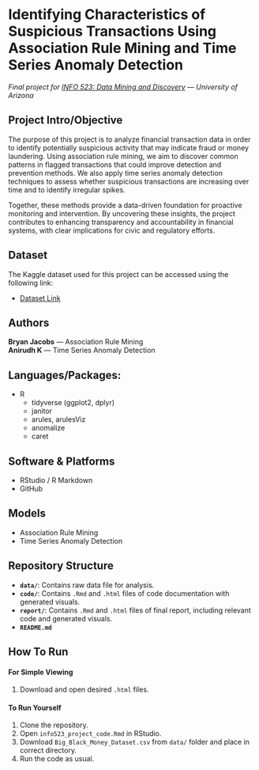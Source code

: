 # Identifying Characteristics of Suspicious Transactions Using Association Rule Mining and Time Series Anomaly Detection
*Final project for [INFO 523: Data Mining and Discovery](https://infosci.arizona.edu/course/info-523-data-mining-and-discovery) — University of Arizona*
  
  
## Project Intro/Objective
The purpose of this project is to analyze financial transaction data in order to identify potentially suspicious activity that may indicate fraud or money laundering. Using association rule mining, we aim to discover common patterns in flagged transactions that could improve detection and prevention methods. We also apply time series anomaly detection techniques to assess whether suspicious transactions are increasing over time and to identify irregular spikes. 

Together, these methods provide a data-driven foundation for proactive monitoring and intervention. By uncovering these insights, the project contributes to enhancing transparency and accountability in financial systems, with clear implications for civic and regulatory efforts.
  
  
## Dataset
The Kaggle dataset used for this project can be accessed using the following link:
- [Dataset Link](https://www.kaggle.com/datasets/waqi786/global-black-money-transactions-dataset)
  
  
## Authors
**Bryan Jacobs** — Association Rule Mining  
**Anirudh K** — Time Series Anomaly Detection
  
  
## Languages/Packages:
* R
   * tidyverse (ggplot2, dplyr)
   * janitor
   * arules, arulesViz
   * anomalize
   * caret
  
  
## Software & Platforms
* RStudio / R Markdown
* GitHub


## Models
* Association Rule Mining
* Time Series Anomaly Detection
  
  
## Repository Structure
- **`data/`**: Contains raw data file for analysis.
- **`code/`**: Contains `.Rmd` and `.html` files of code documentation with generated visuals.
- **`report/`**: Contains `.Rmd` and `.html` files of final report, including relevant code and generated visuals.
- **`README.md`**
  
  
## How To Run
#### For Simple Viewing
1. Download and open desired `.html` files.

#### To Run Yourself
1. Clone the repository.
2. Open `info523_project_code.Rmd` in RStudio.
3. Download `Big_Black_Money_Dataset.csv` from `data/` folder and place in correct directory.
4. Run the code as usual.
